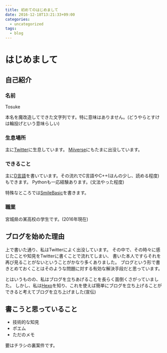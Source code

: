 ```yaml
---
title: 初めてのはじめまして
date: 2016-12-18T13:21:33+09:00
categories:
  - uncategorized
tags:
  - blog
---
```

# はじめまして

## 自己紹介

### 名前
Tosuke

本名を魔改造してできた文字列です。特に意味はありません。(どうやらとすけは輪投げという意味らしい)

### 生息場所
主に[Twitter](https://twitter.com/amakoprg)に生息しています。
[Miiverse](https://miiverse.nintendo.net/users/amakoprg)にもたまに出没しています。

### できること
主に[D言語](https://dlang.org)を書いています。その流れでC言語やC++(ほんの少し、読める程度)もできます。
Pythonも一応経験あります。(文法やった程度)

特殊なところでは[SmileBasic](http://smilebasic.com)を書きます。

### 職業
宮城県の某高校の学生です。(2016年現在)


## ブログを始めた理由

上で書いた通り、私はTwitterによく出没しています。
その中で、その時々に感じたことや知見をTwitterに書くことで流れてしまい、
書いた本人ですらそれを再び見ることがないということがかなり多くありました。
ブログという形で書きとめておくことはそのような問題に対する有効な解決手段だと思っています。

とはいうものの、私はブログを立ちあげることを長らく面倒くさがっていました。
しかし、私は[Hexo](https://hexo.io/)を知り、これを使えば簡単にブログを立ち上げることができると考えてブログを立ち上げました(宣伝)


## 書こうと思っていること
- 技術的な知見
- ポエム
- ただのメモ

要はチラシの裏案件です。